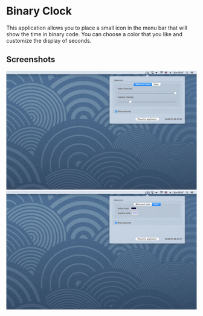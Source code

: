 # Binary Clock
This application allows you to place a small icon in the menu bar that will show the time in binary code. You can choose a color that you like and customize the display of seconds.
## Screenshots
![](Screenshots/01.jpg?raw=true)
![](Screenshots/02.jpg?raw=true)